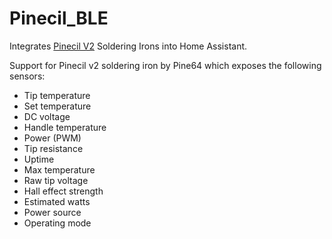 # Pinecil_BLE
Integrates [Pinecil V2](https://pine64.com/product/pinecil-smart-mini-portable-soldering-iron/) Soldering Irons into Home Assistant.

Support for Pinecil v2 soldering iron by Pine64 which exposes the following sensors:
- Tip temperature
- Set temperature
- DC voltage
- Handle temperature
- Power (PWM)
- Tip resistance
- Uptime
- Max temperature
- Raw tip voltage
- Hall effect strength
- Estimated watts
- Power source
- Operating mode
